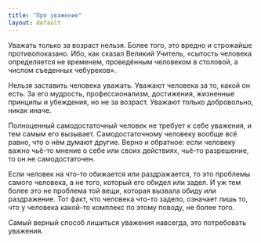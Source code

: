 ```yaml
---
title: "Про уважение"
layout: default 
---
```

Уважать только за возраст нельзя. Более того, это вредно и строжайше противопоказано. Ибо, как сказал Великий Учитель, «сытость человека определяется не временем, проведённым человеком в столовой, а числом съеденных чебуреков».

Нельзя заставить человека уважать. Уважают человека за то, какой он есть. За его мудрость, профессионализм, достижения, жизненные принципы и убеждения, но не за возраст. Уважают только добровольно, никак иначе.

Полноценный самодостаточный человек не требует к себе уважения, и тем самым его вызывает. Самодостаточному человеку вообще всё равно, что о нём думают другие. Верно и обратное: если человеку важно чьё-то мнение о себе или своих действиях, чьё-то разрешение, то он не самодостаточен.

Если человек на что-то обижается или раздражается, то это проблемы самого человека, а не того, который его обидел или задел. И уж тем более это не проблема той вещи, которая вызвала обиду или раздражение. Тот факт, что человека что-то задело, означает лишь то, что у человека какой-то комплекс по этому поводу, не более того.

Самый верный способ лишиться уважения навсегда, это потребовать уважения.
